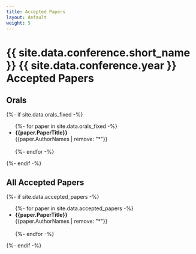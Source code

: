 ```yaml
---
title: Accepted Papers
layout: default
weight: 5
---
```


<h1>{{ site.data.conference.short_name }} {{ site.data.conference.year }} Accepted Papers</h1>

<h2>Orals</h2>

{%- if site.data.orals_fixed -%}
<ul>
	{%- for paper in site.data.orals_fixed -%}
	<li> <b>{{paper.PaperTitle}}</b> <br>{{paper.AuthorNames | remove: "*"}}</li>
	<br>
	{%- endfor -%}
</ul>
{%- endif -%}

<h2>All Accepted Papers</h2>

{%- if site.data.accepted_papers -%}
<ul>
	{%- for paper in site.data.accepted_papers -%}
	<li> <b>{{paper.PaperTitle}}</b> <br>{{paper.AuthorNames | remove: "*"}}</li>
	<br>
	{%- endfor -%}
</ul>
{%- endif -%}